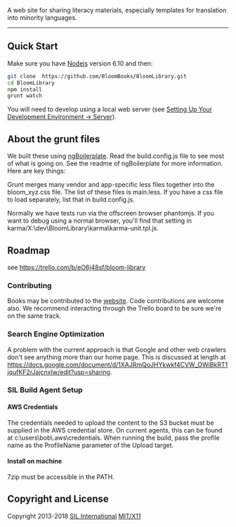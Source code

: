 A web site for sharing literacy materials, especially templates for translation into minority languages.

---

## Quick Start

Make sure you have [Nodejs](http://nodejs.org/download/) version 6.10 and then:

```sh
git clone  https://github.com/BloomBooks/BloomLibrary.git
cd BloomLibrary
npm install
grunt watch
```

You will need to develop using a local web server (see [Setting Up Your Development Environment -> Server](https://github.com/BloomBooks/BloomLibrary/wiki/Setting-Up-your-Development-Environment#server)).

## About the grunt files

We built these using [ngBoilerplate](https://github.com/ngbp/ngbp). Read the build.config.js file to see most of what is going on. See the readme of ngBoilerplate for more information. Here are key things:

Grunt merges many vendor and app-specific less files together into the bloom_xyz.css file. The list of these files is main.less.
If you have a css file to load separately, list that in build.config.js.

Normally we have tests run via the offscreen browser phantomjs. If you want to debug using a normal browser, you'll find that setting in karma/X:\dev\BloomLibrary\karma\karma-unit.tpl.js.

## Roadmap

see https://trello.com/b/eO6j48sf/bloom-library

### Contributing

Books may be contributed to the [website](http://www.bloomlibrary.org). Code contributions are welcome also.
We recommend interacting through the Trello board to be sure we're on the same track.

### Search Engine Optimization

A problem with the current approach is that Google and other web crawlers
don't see anything more than our home page. This is discussed at length
at https://docs.google.com/document/d/1XAJRmQoJHYkwkf4CVW_OWiBkRT1jqufKF2rJajcnxIw/edit?usp=sharing.

### SIL Build Agent Setup

#### AWS Credentials

The credentials needed to upload the content to the S3 bucket must be supplied in the AWS credential store. On current agents, this can be found at c:\users\bob\\.aws\credentials. When running the build, pass the profile name as the ProfileName parameter of the Upload target.

#### Install on machine

7zip must be accessible in the PATH.

## Copyright and License

Copyright 2013-2018 [SIL International](http://sil.org)
[MIT/X11](http://sil.mit-license.org/)
